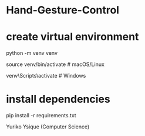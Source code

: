 # Hand-Gesture-Control

# create virtual environment
python -m venv venv

source venv/bin/activate     # macOS/Linux

venv\Scripts\activate        # Windows

# install dependencies
pip install -r requirements.txt

Yuriko Ysique (Computer Science)
